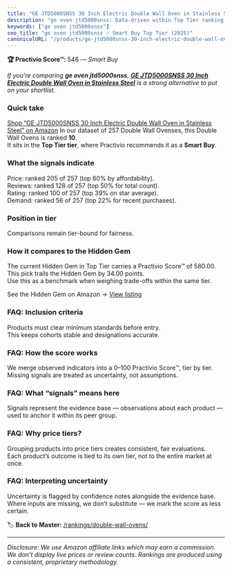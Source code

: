 ```yaml
---
title: "GE JTD5000SNSS 30 Inch Electric Double Wall Oven in Stainless Steel"
description: "ge oven jtd5000snss: Data-driven within Top Tier ranking using the Practivio Score™. Positioned by quality, value, demand, findability, momentum."
keywords: ["ge oven jtd5000snss"]
seo_title: "ge oven jtd5000snss — Smart Buy Top Tier (2025)"
canonicalURL: "/products/ge-jtd5000snss-30-inch-electric-double-wall-oven-in-stainless-steel-B07QFBVZK2/"
---
```


**🏆 Practivio Score™:** 546 — _Smart Buy_


*If you're comparing **ge oven jtd5000snss**, **[GE JTD5000SNSS 30 Inch Electric Double Wall Oven in Stainless Steel](https://www.amazon.com/dp/B07QFBVZK2?tag=practivio-20)** is a strong alternative to put on your shortlist.*
### Quick take
[Shop “GE JTD5000SNSS 30 Inch Electric Double Wall Oven in Stainless Steel” on Amazon](https://www.amazon.com/dp/B07QFBVZK2?tag=practivio-20)
In our dataset of 257 Double Wall Ovenses, this Double Wall Ovens is ranked **10**.  
It sits in the **Top Tier tier**, where Practivio recommends it as a **Smart Buy**.

### What the signals indicate
Price: ranked 205 of 257 (top 80% by affordability).  
Reviews: ranked 128 of 257 (top 50% for total count).  
Rating: ranked 100 of 257 (top 39% on star average).  
Demand: ranked 56 of 257 (top 22% for recent purchases).

### Position in tier
Comparisons remain tier-bound for fairness.

### How it compares to the Hidden Gem
The current Hidden Gem in Top Tier carries a Practivio Score™ of 580.00.  
This pick trails the Hidden Gem by 34.00 points.  
Use this as a benchmark when weighing trade-offs within the same tier.  

See the Hidden Gem on Amazon → [View listing](https://www.amazon.com/dp/B00N45FU58?tag=practivio-20)

### FAQ: Inclusion criteria
Products must clear minimum standards before entry.  
This keeps cohorts stable and designations accurate.

### FAQ: How the score works
We merge observed indicators into a 0–100 Practivio Score™, tier by tier.  
Missing signals are treated as uncertainty, not assumptions.

### FAQ: What “signals” means here
Signals represent the evidence base — observations about each product — used to anchor it within its peer group.

### FAQ: Why price tiers?
Grouping products into price tiers creates consistent, fair evaluations.  
Each product’s outcome is tied to its own tier, not to the entire market at once.

### FAQ: Interpreting uncertainty
Uncertainty is flagged by confidence notes alongside the evidence base.  
Where inputs are missing, we don’t substitute — we mark the score as less certain.


🏷️ **Back to Master:** [/rankings/double-wall-ovens/](/rankings/double-wall-ovens/)

---
_Disclosure: We use Amazon affiliate links which may earn a commission. We don’t display live prices or review counts. Rankings are produced using a consistent, proprietary methodology._
